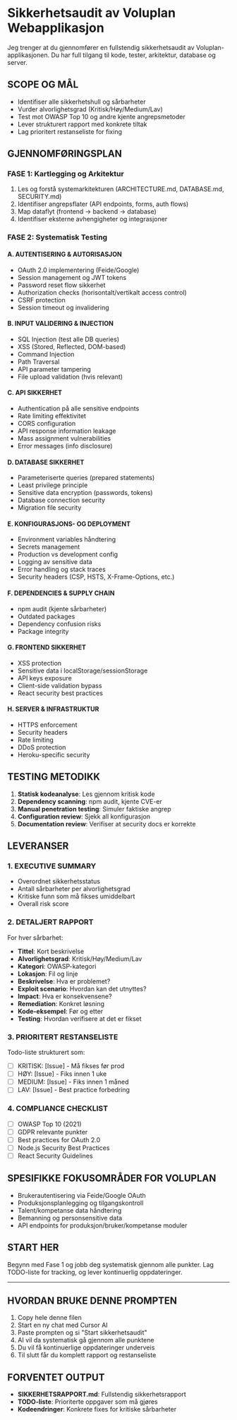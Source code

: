 # Sikkerhetsaudit av Voluplan Webapplikasjon

Jeg trenger at du gjennomfører en fullstendig sikkerhetsaudit av Voluplan-applikasjonen. 
Du har full tilgang til kode, tester, arkitektur, database og server.

## SCOPE OG MÅL
- Identifiser alle sikkerhetshull og sårbarheter
- Vurder alvorlighetsgrad (Kritisk/Høy/Medium/Lav)
- Test mot OWASP Top 10 og andre kjente angrepsmetoder
- Lever strukturert rapport med konkrete tiltak
- Lag prioritert restanseliste for fixing

## GJENNOMFØRINGSPLAN

### FASE 1: Kartlegging og Arkitektur
1. Les og forstå systemarkitekturen (ARCHITECTURE.md, DATABASE.md, SECURITY.md)
2. Identifiser angrepsflater (API endpoints, forms, auth flows)
3. Map dataflyt (frontend → backend → database)
4. Identifiser eksterne avhengigheter og integrasjoner

### FASE 2: Systematisk Testing

#### A. AUTENTISERING & AUTORISASJON
- OAuth 2.0 implementering (Feide/Google)
- Session management og JWT tokens
- Password reset flow sikkerhet
- Authorization checks (horisontalt/vertikalt access control)
- CSRF protection
- Session timeout og invalidering

#### B. INPUT VALIDERING & INJECTION
- SQL Injection (test alle DB queries)
- XSS (Stored, Reflected, DOM-based)
- Command Injection
- Path Traversal
- API parameter tampering
- File upload validation (hvis relevant)

#### C. API SIKKERHET
- Authentication på alle sensitive endpoints
- Rate limiting effektivitet
- CORS configuration
- API response information leakage
- Mass assignment vulnerabilities
- Error messages (info disclosure)

#### D. DATABASE SIKKERHET
- Parameteriserte queries (prepared statements)
- Least privilege principle
- Sensitive data encryption (passwords, tokens)
- Database connection security
- Migration file security

#### E. KONFIGURASJONS- OG DEPLOYMENT
- Environment variables håndtering
- Secrets management
- Production vs development config
- Logging av sensitive data
- Error handling og stack traces
- Security headers (CSP, HSTS, X-Frame-Options, etc.)

#### F. DEPENDENCIES & SUPPLY CHAIN
- npm audit (kjente sårbarheter)
- Outdated packages
- Dependency confusion risks
- Package integrity

#### G. FRONTEND SIKKERHET
- XSS protection
- Sensitive data i localStorage/sessionStorage
- API keys exposure
- Client-side validation bypass
- React security best practices

#### H. SERVER & INFRASTRUKTUR
- HTTPS enforcement
- Security headers
- Rate limiting
- DDoS protection
- Heroku-specific security

## TESTING METODIKK
1. **Statisk kodeanalyse**: Les gjennom kritisk kode
2. **Dependency scanning**: npm audit, kjente CVE-er
3. **Manual penetration testing**: Simuler faktiske angrep
4. **Configuration review**: Sjekk all konfigurasjon
5. **Documentation review**: Verifiser at security docs er korrekte

## LEVERANSER

### 1. EXECUTIVE SUMMARY
- Overordnet sikkerhetsstatus
- Antall sårbarheter per alvorlighetsgrad
- Kritiske funn som må fikses umiddelbart
- Overall risk score

### 2. DETALJERT RAPPORT
For hver sårbarhet:
- **Tittel**: Kort beskrivelse
- **Alvorlighetsgrad**: Kritisk/Høy/Medium/Lav
- **Kategori**: OWASP-kategori
- **Lokasjon**: Fil og linje
- **Beskrivelse**: Hva er problemet?
- **Exploit scenario**: Hvordan kan det utnyttes?
- **Impact**: Hva er konsekvensene?
- **Remediation**: Konkret løsning
- **Kode-eksempel**: Før og etter
- **Testing**: Hvordan verifisere at det er fikset

### 3. PRIORITERT RESTANSELISTE
Todo-liste strukturert som:
- [ ] KRITISK: [Issue] - Må fikses før prod
- [ ] HØY: [Issue] - Fiks innen 1 uke
- [ ] MEDIUM: [Issue] - Fiks innen 1 måned
- [ ] LAV: [Issue] - Best practice forbedring

### 4. COMPLIANCE CHECKLIST
- [ ] OWASP Top 10 (2021)
- [ ] GDPR relevante punkter
- [ ] Best practices for OAuth 2.0
- [ ] Node.js Security Best Practices
- [ ] React Security Guidelines

## SPESIFIKKE FOKUSOMRÅDER FOR VOLUPLAN
- Brukerautentisering via Feide/Google OAuth
- Produksjonsplanlegging og tilgangskontroll
- Talent/kompetanse data håndtering
- Bemanning og personsensitive data
- API endpoints for produksjon/bruker/kompetanse moduler

## START HER
Begynn med Fase 1 og jobb deg systematisk gjennom alle punkter.
Lag TODO-liste for tracking, og lever kontinuerlig oppdateringer.

---

## HVORDAN BRUKE DENNE PROMPTEN

1. Copy hele denne filen
2. Start en ny chat med Cursor AI
3. Paste prompten og si "Start sikkerhetsaudit"
4. AI vil da systematisk gå gjennom alle punktene
5. Du vil få kontinuerlige oppdateringer underveis
6. Til slutt får du komplett rapport og restanseliste

## FORVENTET OUTPUT

- **SIKKERHETSRAPPORT.md**: Fullstendig sikkerhetsrapport
- **TODO-liste**: Prioriterte oppgaver som må gjøres
- **Kodeendringer**: Konkrete fixes for kritiske sårbarheter


